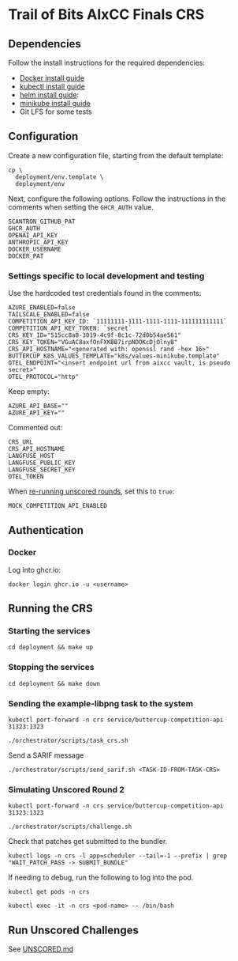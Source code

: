 # Trail of Bits AIxCC Finals CRS

## Dependencies

Follow the install instructions for the required dependencies:

* [Docker install guide](https://docs.docker.com/engine/install/ubuntu/)
* [kubectl install guide](https://kubernetes.io/docs/tasks/tools/install-kubectl-linux/)
* [helm install guide](https://helm.sh/docs/intro/install/):
* [minikube install guide](https://minikube.sigs.k8s.io/docs/start/?arch=%2Flinux%2Fx86-64%2Fstable%2Fdebian+package)
* Git LFS for some tests

## Configuration

Create a new configuration file, starting from the default template:

```shell
cp \
  deployment/env.template \
  deployment/env
```

Next, configure the following options. Follow the instructions in the comments when setting the `GHCR_AUTH` value.

```shell
SCANTRON_GITHUB_PAT
GHCR_AUTH
OPENAI_API_KEY
ANTHROPIC_API_KEY
DOCKER_USERNAME
DOCKER_PAT
```

### Settings specific to local development and testing

Use the hardcoded test credentials found in the comments:

```shell
AZURE_ENABLED=false
TAILSCALE_ENABLED=false
COMPETITION_API_KEY_ID: `11111111-1111-1111-1111-111111111111`
COMPETITION_API_KEY_TOKEN: `secret`
CRS_KEY_ID="515cc8a0-3019-4c9f-8c1c-72d0b54ae561"
CRS_KEY_TOKEN="VGuAC8axfOnFXKBB7irpNDOKcDjOlnyB"
CRS_API_HOSTNAME="<generated with: openssl rand -hex 16>"
BUTTERCUP_K8S_VALUES_TEMPLATE="k8s/values-minikube.template"
OTEL_ENDPOINT="<insert endpoint url from aixcc vault, is pseudo secret>"
OTEL_PROTOCOL="http"
```

Keep empty:

```shell
AZURE_API_BASE=""
AZURE_API_KEY=""
```

Commented out:

```shell
CRS_URL
CRS_API_HOSTNAME
LANGFUSE_HOST
LANGFUSE_PUBLIC_KEY
LANGFUSE_SECRET_KEY
OTEL_TOKEN
```

When [re-running unscored rounds](orchestrator/src/buttercup/orchestrator/mock_competition_api/README.md), set this to `true`:

```shell
MOCK_COMPETITION_API_ENABLED
```

## Authentication

### Docker

Log into ghcr.io:

```shell
docker login ghcr.io -u <username>
```

## Running the CRS

### Starting the services

```shell
cd deployment && make up
```

### Stopping the services

```shell
cd deployment && make down
```

### Sending the example-libpng task to the system

```shell
kubectl port-forward -n crs service/buttercup-competition-api 31323:1323
```

```shell
./orchestrator/scripts/task_crs.sh
```

Send a SARIF message

```shell
./orchestrator/scripts/send_sarif.sh <TASK-ID-FROM-TASK-CRS>
```

### Simulating Unscored Round 2

```shell
kubectl port-forward -n crs service/buttercup-competition-api 31323:1323
```

```shell
./orchestrator/scripts/challenge.sh
```

Check that patches get submitted to the bundler.

```shell
kubectl logs -n crs -l app=scheduler --tail=-1 --prefix | grep "WAIT_PATCH_PASS -> SUBMIT_BUNDLE"
```

If needing to debug, run the following to log into the pod.

```shell
kubectl get pods -n crs

kubectl exec -it -n crs <pod-name> -- /bin/bash
```

## Run Unscored Challenges

See [UNSCORED.md](UNSCORED.md)
